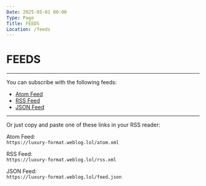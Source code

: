 ```yaml
---
Date: 2025-05-01 00:00
Type: Page
Title: FEEDS
Location: /feeds
---
```


# FEEDS

---

You can subscribe with the following feeds:

- [<i class="fa-solid fa-atom"></i> Atom Feed](/atom.xml)
- [<i class="fa-solid fa-rss"></i> RSS Feed](/rss.xml)
- [<i class="omg-icon omg-json-feed"></i> JSON Feed](/feed.json)

---

Or just copy and paste one of these links in your RSS reader:

<i class="fa-solid fa-atom"></i> Atom Feed:  
`https://luxury-format.weblog.lol/atom.xml`  

<i class="fa-solid fa-rss"></i> RSS Feed:  
`https://luxury-format.weblog.lol/rss.xml`  

<i class="omg-icon omg-json-feed"></i> JSON Feed:  
`https://luxury-format.weblog.lol/feed.json`  
